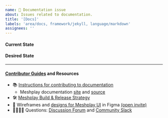 ```yaml
---
name: 📄 Documentation issue
about: Issues related to documentation.
title: '[Docs]'
labels: 'area/docs, framework/jekyll, language/markdown'
assignees: ''
---
```

#### Current State


#### Desired State


---

#### [Contributor Guides](https://docs.meshplay.khulnasoft.com/project/contributing) and Resources
- 📚 [Instructions for contributing to documentation](https://docs.meshplay.khulnasoft.com/project/contributing/contributing-docs)
   - Meshplay documentation [site](https://docs.meshplay.khulnasoft.com/) and [source](https://github.com/khulnasoft/meshplay/tree/master/docs)
- 🛠 [Meshplay Build & Release Strategy](https://docs.meshplay.khulnasoft.com/project/build-and-release)
- 🎨 Wireframes and [designs for Meshplay UI](https://www.figma.com/file/SMP3zxOjZztdOLtgN4dS2W/Meshplay-UI) in Figma [(open invite)](https://www.figma.com/team_invite/redeem/qJy1c95qirjgWQODApilR9)
- 🙋🏾🙋🏼 Questions: [Discussion Forum](http://discuss.meshplay.khulnasoft.com) and [Community Slack](https://slack.meshplay.khulnasoft.com)
